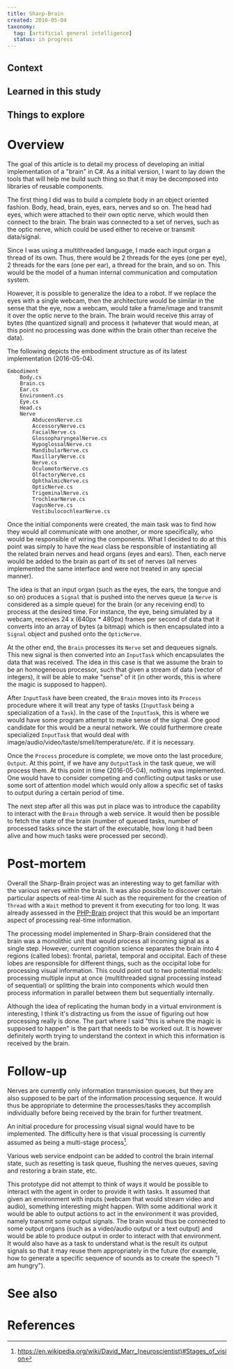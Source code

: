 ```yaml
---
title: Sharp-Brain
created: 2016-05-04
taxonomy:
  tag: [artificial general intelligence]
  status: in progress
---
```


## Context

## Learned in this study

## Things to explore

# Overview

The goal of this article is to detail my process of developing an initial implementation of a "brain" in C#. As a  initial version, I want to lay down the tools that will help me build such thing so that it may be decomposed into libraries of reusable components.

The first thing I did was to build a complete body in an object oriented fashion. Body, head, brain, eyes, ears, nerves and so on. The head had eyes, which were attached to their own optic nerve, which would then connect to the brain. The brain was connected to a set of nerves, such as the optic nerve, which could be used either to receive or transmit data/signal.

Since I was using a multithreaded language, I made each input organ a thread of its own. Thus, there would be 2 threads for the eyes (one per eye), 2 threads for the ears (one per ear), a thread for the brain, and so on. This would be the model of a human internal communication and computation system.

However, it is possible to generalize the idea to a robot. If we replace the eyes with a single webcam, then the architecture would be similar in the sense that the eye, now a webcam, would take a frame/image and transmit it over the optic nerve to the brain. The brain would receive this array of bytes (the quantized signal) and process it (whatever that would mean, at this point no processing was done within the brain other than receive the data).

The following depicts the embodiment structure as of its latest implementation (2016-05-04).

```
Embodiment
    Body.cs
    Brain.cs
    Ear.cs
    Environment.cs
    Eye.cs
    Head.cs
    Nerve
        AbducensNerve.cs
        AccessoryNerve.cs
        FacialNerve.cs
        GlossopharyngealNerve.cs
        HypoglossalNerve.cs
        MandibularNerve.cs
        MaxillaryNerve.cs
        Nerve.cs
        OculomotorNerve.cs
        OlfactoryNerve.cs
        OphthalmicNerve.cs
        OpticNerve.cs
        TrigeminalNerve.cs
        TrochlearNerve.cs
        VagusNerve.cs
        VestibulocochlearNerve.cs
```

Once the initial components were created, the main task was to find how they would all communicate with one another, or more specifically, who would be responsible of wiring the components. What I decided to do at this point was simply to have the `Head` class be responsible of instantiating all the related brain nerves and head organs (eyes and ears). Then, each nerve would be added to the brain as part of its set of nerves (all nerves implemented the same interface and were not treated in any special manner).

The idea is that an input organ (such as the eyes, the ears, the tongue and so on) produces a `Signal` that is pushed into the nerves queue (a `Nerve` is considered as a simple queue) for the brain (or any receiving end) to process at the desired time. For instance, the eye, being simulated by a webcam, receives 24 x (640px * 480px) frames per second of data that it converts into an array of bytes (a bitmap) which is then encapsulated into a `Signal` object and pushed onto the `OpticNerve`.

At the other end, the `Brain` processes its `Nerve` set and dequeues signals. This new signal is then converted into an `InputTask` which encapsulates the data that was received. The idea in this case is that we assume the brain to be an homogeneous processor, such that given a stream of data (vector of integers), it will be able to make "sense" of it (in other words, this is where the magic is supposed to happen).

After `InputTask` have been created, the `Brain` moves into its `Process` procedure where it will treat any type of tasks (`InputTask` being a specialization of a `Task`). In the case of the `InputTask`, this is where we would have some program attempt to make sense of the signal. One good candidate for this would be a neural network. We could furthermore create specialized `InputTask` that would deal with image/audio/video/taste/smell/temperature/etc. if it is necessary.

Once the `Process` procedure is complete, we move onto the last procedure, `Output`. At this point, if we have any `OutputTask` in the task queue, we will process them. At this point in time (2016-05-04), nothing was implemented. One would have to consider competing and conflicting output tasks or use some sort of attention model which would only allow a specific set of tasks to output during a certain period of time.

The next step after all this was put in place was to introduce the capability to interact with the `Brain` through a web service. It would then be possible to fetch the state of the brain (number of queued tasks, number of processed tasks since the start of the executable, how long it had been alive and how much tasks were processed per second).

# Post-mortem

Overall the Sharp-Brain project was an interesting way to get familiar with the various nerves within the brain. It was also possible to discover certain particular aspects of real-time AI such as the requirement for the creation of `Thread` with a `Wait` method to prevent it from executing for too long. It was already assessed in the [PHP-Brain](../php-brain/article.md) project that this would be an important aspect of processing real-time information.

The processing model implemented in Sharp-Brain considered that the brain was a monolithic unit that would process all incoming signal as a single step. However, current cognition science separates the brain into 4 regions (called lobes): frontal, parietal, temporal and occipital. Each of these lobes are responsible for different things, such as the occipital lobe for processing visual information. This could point out to two potential models: processing multiple input at once (multithreaded signal processing instead of sequential) or splitting the brain into components which would then process information in parallel between them but sequentially internally.

Although the idea of replicating the human body in a virtual environment is interesting, I think it's distracting us from the issue of figuring out how processing really is done. The part where I said "this is where the magic is supposed to happen" is the part that needs to be worked out. It is however definitely worth trying to understand the context in which this information is received by the brain.

# Follow-up

Nerves are currently only information transmission queues, but they are also supposed to be part of the information processing sequence. It would thus be appropriate to determine the processes/tasks they accomplish individually before being received by the brain for further treatment.

An initial procedure for processing visual signal would have to be implemented. The difficulty here is that visual processing is currently assumed as being a multi-stage process[^1].

Various web service endpoint can be added to control the brain internal state, such as resetting is task queue, flushing the nerves queues, saving and restoring a brain state, etc.

This prototype did not attempt to think of ways it would be possible to interact with the agent in order to provide it with tasks. It assumed that given an environment with inputs (webcam that would stream video and audio), something interesting might happen. With some additional work it would be able to output actions to act in the environment it was provided, namely transmit some output signals. The brain would thus be connected to some output organs (such as a video/audio output or a text output) and would be able to produce output in order to interact with that environment. It would also have as a task to understand what is the result its output signals so that it may reuse them appropriately in the future (for example, how to generate a specific sequence of sounds as to create the speech "I am hungry").

# See also

# References
[^1]: https://en.wikipedia.org/wiki/David_Marr_(neuroscientist)#Stages_of_vision
